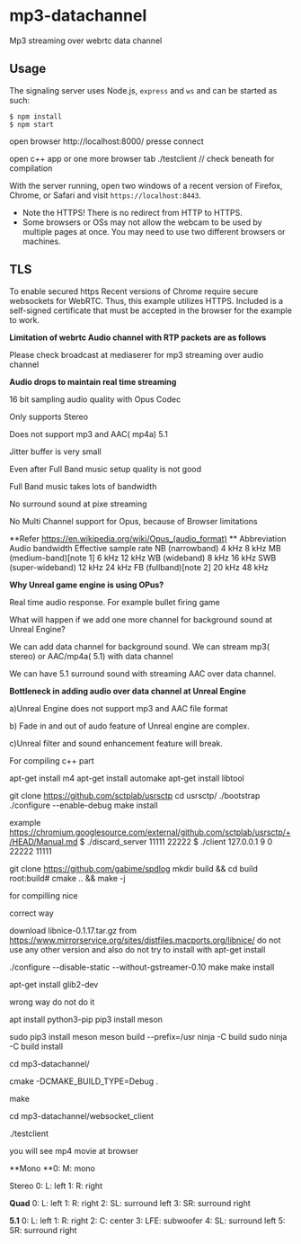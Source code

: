 # mp3-datachannel
Mp3 streaming over webrtc data channel


## Usage

The signaling server uses Node.js, `express` and `ws` and can be started as such:

```
$ npm install
$ npm start
```
open browser
http://localhost:8000/
presse connect


open c++ app or one more browser tab 
./testclient  // check beneath for compilation



With the server running, open two windows of a recent version of Firefox, Chrome, or Safari and visit `https://localhost:8443`.

* Note the HTTPS! There is no redirect from HTTP to HTTPS.
* Some browsers or OSs may not allow the webcam to be used by multiple pages at once. You may need to use two different browsers or machines.

## TLS
To enable secured https
Recent versions of Chrome require secure websockets for WebRTC. Thus, this example utilizes HTTPS. Included is a self-signed certificate that must be accepted in the browser for the example to work.



**Limitation of webrtc Audio channel with RTP packets are as follows**

Please check broadcast at mediaserer for mp3 streaming over audio channel


**Audio drops to maintain real time streaming**

16 bit sampling audio quality with Opus Codec 

Only supports Stereo 

Does not support mp3 and AAC( mp4a) 5.1 

Jitter buffer is very small

Even after Full Band music setup quality is not good

Full Band music takes lots of bandwidth

No surround sound at pixe streaming

No Multi Channel support for Opus, because of Browser limitations

**Refer
https://en.wikipedia.org/wiki/Opus_(audio_format)
**
Abbreviation
Audio
bandwidth
Effective
sample rate
NB (narrowband)
4 kHz
8 kHz
MB (medium-band)[note 1]
6 kHz
12 kHz
WB (wideband)
8 kHz
16 kHz
SWB (super-wideband)
12 kHz
24 kHz
FB (fullband)[note 2]
20 kHz
48 kHz







**Why Unreal  game engine is using OPus?**

Real time audio response. For example bullet firing game

What will happen if we add one more channel for background sound at Unreal Engine?

We can add data channel for background sound. We can stream mp3( stereo) or AAC/mp4a( 5.1) with data channel

We can have 5.1 surround sound with streaming AAC over data channel.


**Bottleneck in adding audio over data channel at Unreal Engine**

a)Unreal Engine does not support mp3 and AAC file format

b) Fade in and out  of audo  feature of Unreal engine are complex.

c)Unreal filter and sound enhancement  feature will break.



For compiling c++ part

apt-get install m4
apt-get install automake
apt-get install libtool

git clone  https://github.com/sctplab/usrsctp
 cd usrsctp/
./bootstrap
./configure --enable-debug
 make install

example
https://chromium.googlesource.com/external/github.com/sctplab/usrsctp/+/HEAD/Manual.md
$ ./discard_server 11111 22222
$ ./client 127.0.0.1 9 0 22222 11111



git clone https://github.com/gabime/spdlog
mkdir build && cd build
root:build# cmake .. && make -j

for compilling nice

correct way

download libnice-0.1.17.tar.gz    from  https://www.mirrorservice.org/sites/distfiles.macports.org/libnice/
do not use any other version and also do not try to install with apt-get install

./configure   --disable-static  --without-gstreamer-0.10
make 
make install

apt-get install glib2-dev

wrong way do not do it 

apt install python3-pip
pip3 install meson

sudo pip3 install meson
meson build --prefix=/usr
ninja -C build
sudo ninja -C build install



cd  mp3-datachannel/

cmake -DCMAKE_BUILD_TYPE=Debug .

make

cd mp3-datachannel/websocket_client

./testclient

you will see mp4 movie at browser



**Mono	**0: M: mono

Stereo	0: L: left
1: R: right

**Quad**	0: L: left
1: R: right
2: SL: surround left
3: SR: surround right

**5.1**	0: L: left
1: R: right
2: C: center
3: LFE: subwoofer
4: SL: surround left
5: SR: surround right
 



